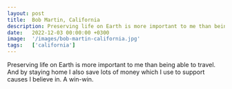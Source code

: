 ```yaml
---
layout: post
title:  Bob Martin, California
description: Preserving life on Earth is more important to me than being able to travel. And by staying home I also save lots of money which I use to support cause...
date:   2022-12-03 00:00:00 +0300
image:  '/images/bob-martin-california.jpg'
tags:   ['california']
---
```

Preserving life on Earth is more important to me than being able to travel. And by staying home I also save lots of money which I use to support causes I believe in. A win-win.

